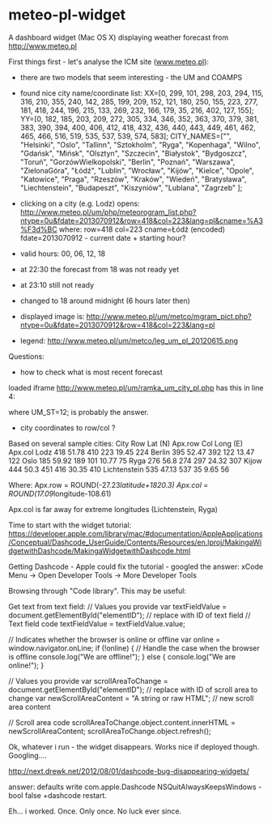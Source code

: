 meteo-pl-widget
===============

A dashboard widget (Mac OS X) displaying weather forecast from http://www.meteo.pl

First things first - let's analyse the ICM site (www.meteo.pl):
- there are two models that seem interesting - the UM and COAMPS
- found nice city name/coordinate list:
XX=[0, 299, 101, 298, 203, 294, 115, 316, 210, 355, 240, 142, 285, 199, 209, 152, 121, 180, 250, 155, 223, 277, 181, 418, 244, 196, 215, 133, 269, 232, 166, 179, 35, 216, 402, 127, 155];
YY=[0, 182, 185, 203, 209, 272, 305, 334, 346, 352, 363, 370, 379, 381, 383, 390, 394, 400, 406, 412, 418, 432, 436, 440, 443, 449, 461, 462, 465, 466, 516, 519, 535, 537, 539, 574, 583];
CITY_NAMES=["", "Helsinki", "Oslo", "Tallinn", "Sztokholm", "Ryga", "Kopenhaga", "Wilno", "Gdańsk", "Mińsk", "Olsztyn", "Szczecin", "Białystok", "Bydgoszcz", "Toruń", "GorzówWielkopolski", "Berlin", "Poznań", "Warszawa", "ZielonaGóra", "Łódź", "Lublin", "Wrocław", "Kijów", "Kielce", "Opole", "Katowice", "Praga", "Rzeszów", "Kraków", "Wiedeń", "Bratysława", "Liechtenstein", "Budapeszt", "Kiszyniów", "Lublana", "Zagrzeb" ];
- clicking on a city (e.g. Lodz) opens: 
http://www.meteo.pl/um/php/meteorogram_list.php?ntype=0u&fdate=2013070912&row=418&col=223&lang=pl&cname=%A3%F3d%BC
where:
	row=418
	col=223
	cname=Łódź (encoded)
	fdate=2013070912 - current date + starting hour?
- valid hours: 00, 06, 12, 18
- at 22:30 the forecast from 18 was not ready yet
- at 23:10 still not ready
- changed to 18 around midnight (6 hours later then)

- displayed image is:
http://www.meteo.pl/um/metco/mgram_pict.php?ntype=0u&fdate=2013070912&row=418&col=223&lang=pl
- legend:
http://www.meteo.pl/um/metco/leg_um_pl_20120615.png

Questions:
- how to check what is most recent forecast

loaded iframe http://www.meteo.pl/um/ramka_um_city_pl.php
has this in line 4:
<script language='JavaScript'>var UM_YYYY=2013;var UM_MM=7;var UM_DD=9;var UM_ST=12;var UM_SYYYY="2013";var UM_SMM="07";var UM_SDD="09";var UM_SST="12";</script>
where 
UM_ST=12; is probably the answer.

- city coordinates to row/col ?

Based on several sample cities:
City	Row	Lat (N)	Apx.row		Col	Long (E)	Apx.col
Lodz	418	51.78	410		223	19.45	224
Berlin	395	52.47	392		122	13.47	122
Oslo	185	59.92	189		101	10.77	75
Ryga	276	56.8	274		297	24.32	307
Kijow	444	50.3	451		416	30.35	410
Lichtenstein	535	47.13	537		35	9.65	56

Where:
Apx.row = ROUND(-27.23*latitude+1820.3)
Apx.col = ROUND(17.09*longitude-108.61)

Apx.col is far away for extreme longitudes (Lichtenstein, Ryga)


Time to start with the widget tutorial: https://developer.apple.com/library/mac/#documentation/AppleApplications/Conceptual/Dashcode_UserGuide/Contents/Resources/en.lproj/MakingaWidgetwithDashcode/MakingaWidgetwithDashcode.html

Getting Dashcode - Apple could fix the tutorial - googled the answer: xCode Menu -> Open Developer Tools -> More Developer Tools

Browsing through "Code library". This may be useful:

Get text from text field:
// Values you provide
var textFieldValue = document.getElementById("elementID");	// replace with ID of text field
// Text field code
textFieldValue = textFieldValue.value;




// Indicates whether the browser is online or offline
var online = window.navigator.onLine;
if (!online) {
	// Handle the case when the browser is offline
	console.log("We are offline!");
} else {
	console.log("We are online!");
}




// Values you provide
var scrollAreaToChange = document.getElementById("elementID");	// replace with ID of scroll area to change
var newScrollAreaContent = "A string or raw HTML";				// new scroll area content

// Scroll area code
scrollAreaToChange.object.content.innerHTML = newScrollAreaContent;
scrollAreaToChange.object.refresh();


Ok, whatever i run - the widget disappears. Works nice if deployed though. Googling....

http://next.drewk.net/2012/08/01/dashcode-bug-disappearing-widgets/

answer: 
defaults write com.apple.Dashcode NSQuitAlwaysKeepsWindows -bool false
+dashcode restart.

Eh... i worked. Once. Only once. No luck ever since.







